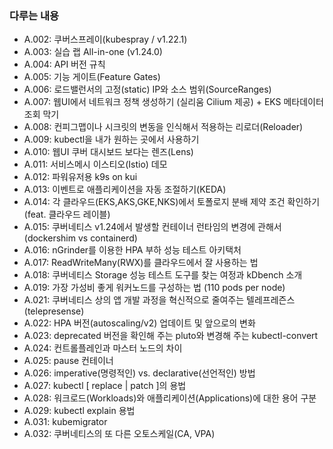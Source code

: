 ### 다루는 내용 
- A.002: 쿠버스프레이(kubespray / v1.22.1)
- A.003: 실습 랩 All-in-one (v1.24.0)
- A.004: API 버전 규칙
- A.005: 기능 게이트(Feature Gates)
- A.006: 로드밸런서의 고정(static) IP와 소스 범위(SourceRanges)
- A.007: 웹UI에서 네트워크 정책 생성하기 (실리움 Cilium 제공) + EKS 메타데이터 조회 막기
- A.008: 컨피그맵이나 시크릿의 변동을 인식해서 적용하는 리로더(Reloader)
- A.009: kubectl을 내가 원하는 곳에서 사용하기 
- A.010: 웹UI 쿠버 대시보드 보다는 렌즈(Lens)
- A.011: 서비스메시 이스티오(Istio) 데모 
- A.012: 파워유저용 k9s on kui
- A.013: 이벤트로 애플리케이션을 자동 조절하기(KEDA)
- A.014: 각 클라우드(EKS,AKS,GKE,NKS)에서 토폴로지 분배 제약 조건 확인하기(feat. 클라우드 레이블) 
- A.015: 쿠버네티스 v1.24에서 발생할 컨테이너 런타임의 변경에 관해서 (dockershim vs containerd)
- A.016: nGrinder를 이용한 HPA 부하 성능 테스트 아키택처 
- A.017: ReadWriteMany(RWX)를 클라우드에서 잘 사용하는 법
- A.018: 쿠버네티스 Storage 성능 테스트 도구를 찾는 여정과 kDbench 소개
- A.019: 가장 가성비 좋게 워커노드를 구성하는 법 (110 pods per node) 
- A.021: 쿠버네티스 상의 앱 개발 과정을 혁신적으로 줄여주는 텔레프레즌스(telepresense)
- A.022: HPA 버전(autoscaling/v2) 업데이트 및 앞으로의 변화
- A.023: deprecated 버전을 확인해 주는 pluto와 변경해 주는 kubectl-convert
- A.024: 컨트롤플레인과 마스터 노드의 차이 
- A.025: pause 컨테이너 
- A.026: imperative(명령적인) vs. declarative(선언적인) 방법 
- A.027: kubectl [ replace | patch ]의 용법
- A.028: 워크로드(Workloads)와 애플리케이션(Applications)에 대한 용어 구분
- A.029: kubectl explain 용법
- A.031: kubemigrator
- A.032: 쿠버네티스의 또 다른 오토스케일(CA, VPA)
